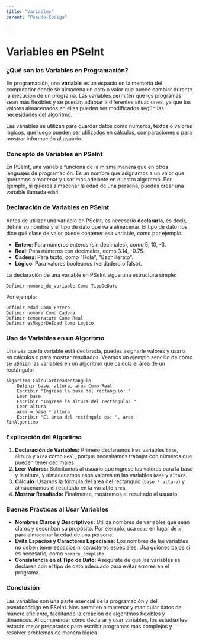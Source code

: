```yaml
---
title: "Variables"
parent: "Pseudo-Codigo"

---
```


# Variables en PSeInt

### ¿Qué son las Variables en Programación?

En programación, una **variable** es un espacio en la memoria del computador donde se almacena un dato o valor que puede cambiar durante la ejecución de un programa. Las variables permiten que los programas sean más flexibles y se puedan adaptar a diferentes situaciones, ya que los valores almacenados en ellas pueden ser modificados según las necesidades del algoritmo.

Las variables se utilizan para guardar datos como números, textos o valores lógicos, que luego pueden ser utilizados en cálculos, comparaciones o para mostrar información al usuario.

### Concepto de Variables en PSeInt

En PSeInt, una variable funciona de la misma manera que en otros lenguajes de programación. Es un nombre que asignamos a un valor que queremos almacenar y usar más adelante en nuestro algoritmo. Por ejemplo, si quieres almacenar la edad de una persona, puedes crear una variable llamada `edad`.

### Declaración de Variables en PSeInt

Antes de utilizar una variable en PSeInt, es necesario **declararla**, es decir, definir su nombre y el tipo de dato que va a almacenar. El tipo de dato nos dice qué clase de valor puede contener esa variable, como por ejemplo:

- **Entero**: Para números enteros (sin decimales), como 5, 10, -3.
- **Real**: Para números con decimales, como 3.14, -0.75.
- **Cadena**: Para texto, como "Hola", "Bachillerato".
- **Lógico**: Para valores booleanos (verdadero o falso).

La declaración de una variable en PSeInt sigue una estructura simple:

```plaintext
Definir nombre_de_variable Como TipoDeDato
```

Por ejemplo:
```plaintext
Definir edad Como Entero
Definir nombre Como Cadena
Definir temperatura Como Real
Definir esMayorDeEdad Como Logico
```

### Uso de Variables en un Algoritmo

Una vez que la variable está declarada, puedes asignarle valores y usarla en cálculos o para mostrar resultados. Veamos un ejemplo sencillo de cómo se utilizan las variables en un algoritmo que calcula el área de un rectángulo:

```plaintext
Algoritmo CalcularAreaRectangulo
    Definir base, altura, area Como Real
    Escribir "Ingrese la base del rectángulo: "
    Leer base
    Escribir "Ingrese la altura del rectángulo: "
    Leer altura
    area = base * altura
    Escribir "El área del rectángulo es: ", area
FinAlgoritmo
```

### Explicación del Algoritmo

1. **Declaración de Variables:** Primero declaramos tres variables `base`, `altura` y `area` como `Real`, porque necesitamos trabajar con números que pueden tener decimales.
2. **Leer Valores:** Solicitamos al usuario que ingrese los valores para la base y la altura, y almacenamos esos valores en las variables `base` y `altura`.
3. **Cálculo:** Usamos la fórmula del área del rectángulo (`base * altura`) y almacenamos el resultado en la variable `area`.
4. **Mostrar Resultado:** Finalmente, mostramos el resultado al usuario.

### Buenas Prácticas al Usar Variables

- **Nombres Claros y Descriptivos:** Utiliza nombres de variables que sean claros y describan su propósito. Por ejemplo, usa `edad` en lugar de `x` para almacenar la edad de una persona.
- **Evita Espacios y Caracteres Especiales:** Los nombres de las variables no deben tener espacios ni caracteres especiales. Usa guiones bajos si es necesario, como `nombre_completo`.
- **Consistencia en el Tipo de Dato:** Asegúrate de que las variables se declaren con el tipo de dato adecuado para evitar errores en el programa.

### Conclusión

Las variables son una parte esencial de la programación y del pseudocódigo en PSeInt. Nos permiten almacenar y manipular datos de manera eficiente, facilitando la creación de algoritmos flexibles y dinámicos. Al comprender cómo declarar y usar variables, los estudiantes estarán mejor preparados para escribir programas más complejos y resolver problemas de manera lógica.
